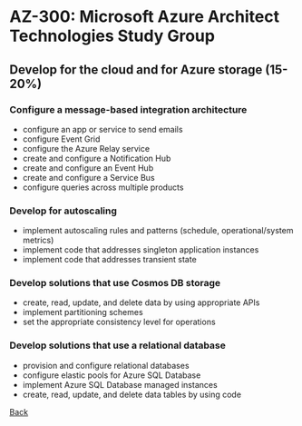 # AZ-300: Microsoft Azure Architect Technologies Study Group
## Develop for the cloud and for Azure storage (15-20%)

### Configure a message-based integration architecture
- configure an app or service to send emails
- configure Event Grid
- configure the Azure Relay service
- create and configure a Notification Hub
- create and configure an Event Hub
- create and configure a Service Bus
- configure queries across multiple products

### Develop for autoscaling
- implement autoscaling rules and patterns (schedule, operational/system metrics)
- implement code that addresses singleton application instances
- implement code that addresses transient state

### Develop solutions that use Cosmos DB storage
- create, read, update, and delete data by using appropriate APIs
- implement partitioning schemes
- set the appropriate consistency level for operations
### Develop solutions that use a relational database
- provision and configure relational databases
- configure elastic pools for Azure SQL Database
- implement Azure SQL Database managed instances
- create, read, update, and delete data tables by using code

[Back](index.md)